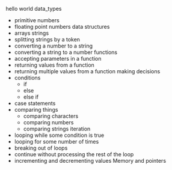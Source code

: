 hello world
data_types
* primitive numbers
* floating point numbers
data structures
* arrays
strings
* splitting strings by a token
* converting a number to a string
* converting a string to a number
functions
* accepting parameters in a function
* returning values from a function
* returning multiple values from a function
making decisions
* conditions
  * if
  * else
  * else if
* case statements
* comparing things
  * comparing characters
  * comparing numbers
  * comparing strings
iteration
* looping while some condition is true
* looping for some number of times
* breaking out of loops
* continue without processing the rest of the loop
* incrementing and decrementing values
Memory and pointers